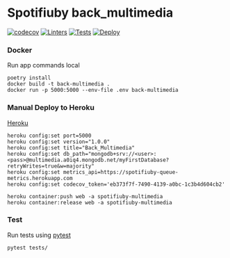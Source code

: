 # Spotifiuby back\_multimedia

[![codecov](https://codecov.io/gh/TallerII-Grupo11/back_multimedia/branch/main/graph/badge.svg?token=5CIK0SM2UN)](https://codecov.io/gh/TallerII-Grupo11/back_multimedia)
[![Linters](https://github.com/TallerII-Grupo11/back_multimedia/actions/workflows/linter.yaml/badge.svg)](https://github.com/TallerII-Grupo11/back_multimedia/actions/workflows/linter.yaml)
[![Tests](https://github.com/TallerII-Grupo11/back_multimedia/actions/workflows/test.yaml/badge.svg)](https://github.com/TallerII-Grupo11/back_multimedia/actions/workflows/test.yaml)
[![Deploy](https://github.com/TallerII-Grupo11/back_multimedia/actions/workflows/deploy.yaml/badge.svg)](https://github.com/TallerII-Grupo11/back_multimedia/actions/workflows/deploy.yaml)


### Docker

Run app commands local
```
poetry install
docker build -t back-multimedia .
docker run -p 5000:5000 --env-file .env back-multimedia
```

### Manual Deploy to Heroku

[Heroku](https://spotifiuby-multimedia.herokuapp.com/docs)

```
heroku config:set port=5000
heroku config:set version="1.0.0"
heroku config:set title="Back_Multimedia"
heroku config:set db_path="mongodb+srv://<user>:<pass>@multimedia.a0iq4.mongodb.net/myFirstDatabase?retryWrites=true&w=majority"
heroku config:set metrics_api=https://spotifiuby-queue-metrics.herokuapp.com
heroku config:set codecov_token='eb373f7f-7490-4139-a0bc-1c3b4d604cb2'

heroku container:push web -a spotifiuby-multimedia
heroku container:release web -a spotifiuby-multimedia

```

### Test

Run tests using [pytest](https://docs.pytest.org/en/6.2.x/)

``` bash
pytest tests/
```
